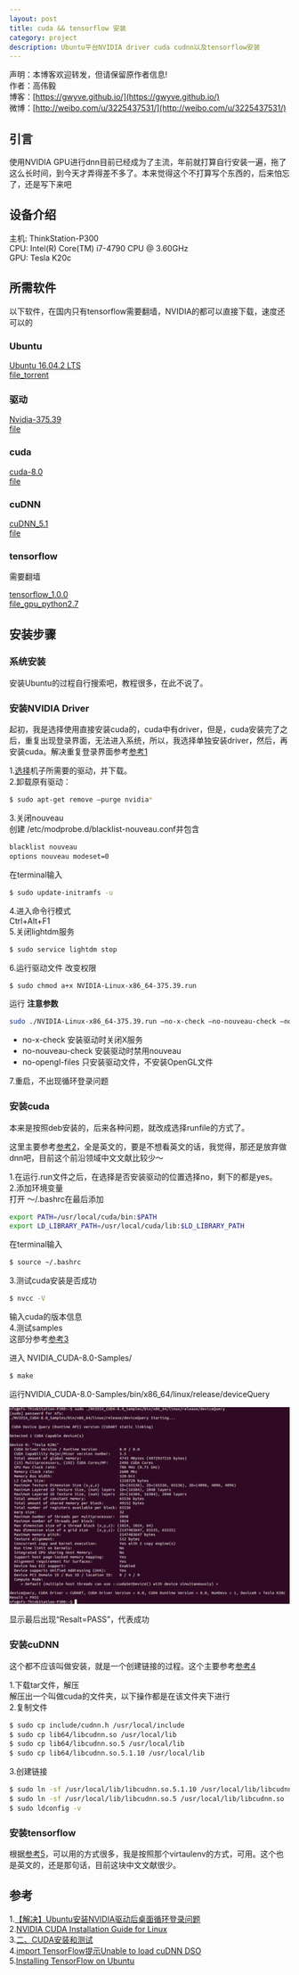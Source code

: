 ```yaml
---
layout: post
title: cuda && tensorflow 安装
category: project
description: Ubuntu平台NVIDIA driver cuda cudnn以及tensorflow安装   
---
```



声明：本博客欢迎转发，但请保留原作者信息!      
作者：高伟毅    
博客：[https://gwyve.github.io/](https://gwyve.github.io/)    
微博：[http://weibo.com/u/3225437531/](http://weibo.com/u/3225437531/)    

## 引言      

使用NVIDIA GPU进行dnn目前已经成为了主流，年前就打算自行安装一遍，拖了这么长时间，到今天才弄得差不多了。本来觉得这个不打算写个东西的，后来怕忘了，还是写下来吧

## 设备介绍

主机: ThinkStation-P300       
CPU: Intel(R) Core(TM) i7-4790 CPU @ 3.60GHz              
GPU: Tesla K20c

## 所需软件

以下软件，在国内只有tensorflow需要翻墙，NVIDIA的都可以直接下载，速度还可以的

### Ubuntu

[Ubuntu 16.04.2 LTS](https://www.ubuntu.com/download/alternative-downloads)                   
[file_torrent](http://releases.ubuntu.com/16.04/ubuntu-16.04.2-desktop-amd64.iso.torrent?_ga=1.169319585.1810803403.1486517128)

### 驱动

[Nvidia-375.39](http://www.nvidia.cn/download/driverResults.aspx/115286/cn)                               
[file](http://cn.download.nvidia.com/XFree86/Linux-x86_64/375.39/NVIDIA-Linux-x86_64-375.39.run)

### cuda

[cuda-8.0](https://developer.nvidia.com/cuda-downloads)                          
[file](https://developer.nvidia.com/compute/cuda/8.0/Prod2/local_installers/cuda_8.0.61_375.26_linux-run)      

### cuDNN

[cuDNN_5.1](https://developer.nvidia.com/rdp/cudnn-download)                         
[file](https://developer.nvidia.com/compute/machine-learning/cudnn/secure/v5.1/prod_20161129/8.0/cudnn-8.0-linux-x64-v5.1-tgz)

### tensorflow 

需要翻墙

[tensorflow_1.0.0](https://www.tensorflow.org/install/install_linux#installing_with_native_pip)                                
[file_gpu_python2.7](https://storage.googleapis.com/tensorflow/linux/gpu/tensorflow_gpu-1.0.0-cp27-none-linux_x86_64.whl)

## 安装步骤

### 系统安装

安装Ubuntu的过程自行搜索吧，教程很多，在此不说了。

### 安装NVIDIA Driver

起初，我是选择使用直接安装cuda的，cuda中有driver，但是，cuda安装完了之后，重复出现登录界面，无法进入系统，所以，我选择单独安装driver，然后，再安装cuda。解决重复登录界面参考[参考1](http://blog.csdn.net/u012759136/article/details/53355781)

1.[选择](http://www.nvidia.cn/Download/index.aspx?lang=cn)机子所需要的驱动，并下载。                  
2.卸载原有驱动：
```bash
$ sudo apt-get remove –purge nvidia*
```                                      
3.关闭nouveau                                   
创建 /etc/modprobe.d/blacklist-nouveau.conf并包含                  
```bash
blacklist nouveau
options nouveau modeset=0
```
在terminal输入
```bash
$ sudo update-initramfs -u
```     
4.进入命令行模式                            
Ctrl+Alt+F1              
5.关闭lightdm服务                    
```bash
$ sudo service lightdm stop
```
6.运行驱动文件
改变权限       
```bash
$ sudo chmod a+x NVIDIA-Linux-x86_64-375.39.run
```
运行  **注意参数**
```bash
sudo ./NVIDIA-Linux-x86_64-375.39.run –no-x-check –no-nouveau-check –no-opengl-files
```  

- no-x-check 安装驱动时关闭X服务
- no-nouveau-check 安装驱动时禁用nouveau
- no-opengl-files 只安装驱动文件，不安装OpenGL文件

7.重启，不出现循环登录问题


### 安装cuda

本来是按照deb安装的，后来各种问题，就改成选择runfile的方式了。

这里主要参考[参考2](http://docs.nvidia.com/cuda/cuda-installation-guide-linux/#runfile-nouveau-ubuntu)，全是英文的，要是不想看英文的话，我觉得，那还是放弃做dnn吧，目前这个前沿领域中文文献比较少～

1.在运行.run文件之后，在选择是否安装驱动的位置选择no，剩下的都是yes。                       
2.添加环境变量                      
打开 ～/.bashrc在最后添加
```bash
export PATH=/usr/local/cuda/bin:$PATH
export LD_LIBRARY_PATH=/usr/local/cuda/lib:$LD_LIBRARY_PATH
```
在terminal输入  
```bash
$ source ~/.bashrc
```
3.测试cuda安装是否成功
```bash
$ nvcc -V
```
输入cuda的版本信息                       
4.测试samples                      
这部分参考[参考3](http://blog.csdn.net/u012235003/article/details/54575758)
           
进入 NVIDIA_CUDA-8.0-Samples/
```bash
$ make
```
运行NVIDIA_CUDA-8.0-Samples/bin/x86_64/linux/release/deviceQuery

![pass](/images/project/2017-3-5/pass.png)

显示最后出现“Resalt=PASS”，代表成功

### 安装cuDNN

这个都不应该叫做安装，就是一个创建链接的过程。这个主要参考[参考4](http://blog.csdn.net/jk123vip/article/details/50361951)

1.下载tar文件，解压                         
解压出一个叫做cuda的文件夹，以下操作都是在该文件夹下进行                  
2.复制文件                     
```bash
$ sudo cp include/cudnn.h /usr/local/include
$ sudo cp lib64/libcudnn.so /usr/local/lib
$ sudo cp lib64/libcudnn.so.5 /usr/local/lib
$ sudo cp lib64/libcudnn.so.5.1.10 /usr/local/lib
```
3.创建链接
```bash
$ sudo ln -sf /usr/local/lib/libcudnn.so.5.1.10 /usr/local/lib/libcudnn.so.5
$ sudo ln -sf /usr/local/lib/libcudnn.so.5 /usr/local/lib/libcudnn.so
$ sudo ldconfig -v
```

### 安装tensorflow

根据[参考5](https://www.tensorflow.org/install/install_linux)，可以用的方式很多，我是按照那个virtaulenv的方式，可用。这个也是英文的，还是那句话，目前这块中文文献很少。



## 参考

1.[【解决】Ubuntu安装NVIDIA驱动后桌面循环登录问题](http://blog.csdn.net/u012759136/article/details/53355781)                                
2.[NVIDIA CUDA Installation Guide for Linux](http://docs.nvidia.com/cuda/cuda-installation-guide-linux/#runfile-nouveau-ubuntu)         
3.[二、CUDA安装和测试](http://blog.csdn.net/u012235003/article/details/54575758)                
4.[import TensorFlow提示Unable to load cuDNN DSO](http://blog.csdn.net/jk123vip/article/details/50361951)                        
5.[Installing TensorFlow on Ubuntu](https://www.tensorflow.org/install/install_linux)